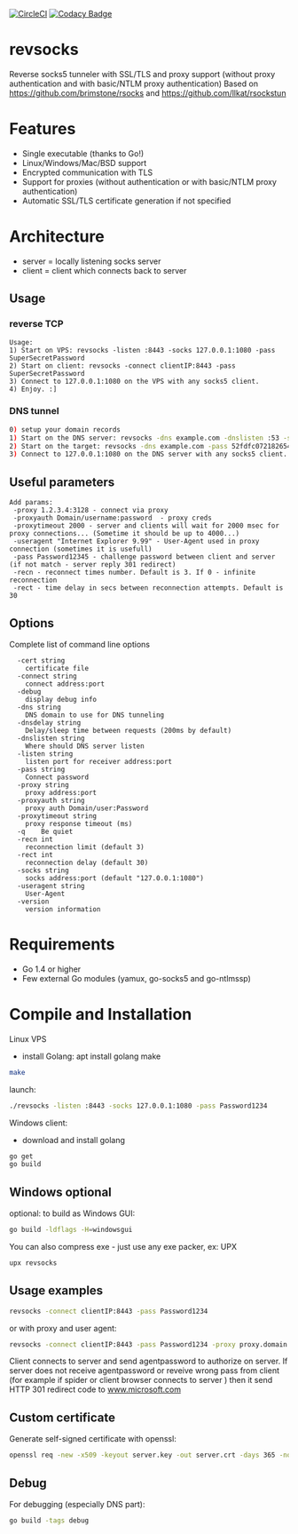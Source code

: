 [![CircleCI](https://circleci.com/gh/kost/revsocks.svg?style=svg)](https://circleci.com/gh/kost/revsocks)
[![Codacy Badge](https://api.codacy.com/project/badge/Grade/3c687bcd445e4a828c914e4e2384196e)](https://www.codacy.com/manual/kost/revsocks?utm_source=github.com&utm_medium=referral&utm_content=kost/revsocks&utm_campaign=Badge_Grade)

# revsocks

Reverse socks5 tunneler with SSL/TLS and proxy support (without proxy authentication and with basic/NTLM proxy authentication)
Based on <https://github.com/brimstone/rsocks> and <https://github.com/llkat/rsockstun>

# Features

-   Single executable (thanks to Go!)
-   Linux/Windows/Mac/BSD support
-   Encrypted communication with TLS
-   Support for proxies (without authentication or with basic/NTLM proxy authentication)
-   Automatic SSL/TLS certificate generation if not specified

# Architecture

-   server = locally listening socks server
-   client = client which connects back to server

## Usage

### reverse TCP

    Usage:
    1) Start on VPS: revsocks -listen :8443 -socks 127.0.0.1:1080 -pass SuperSecretPassword
    2) Start on client: revsocks -connect clientIP:8443 -pass SuperSecretPassword
    3) Connect to 127.0.0.1:1080 on the VPS with any socks5 client.
    4) Enjoy. :]

### DNS tunnel

```sh
0) setup your domain records
1) Start on the DNS server: revsocks -dns example.com -dnslisten :53 -socks 127.0.0.1:1080 -pass 52fdfc072182654f163f5f0f9a621d729566c74d10037c4d7bbb0407d1e2c64
2) Start on the target: revsocks -dns example.com -pass 52fdfc072182654f163f5f0f9a621d729566c74d10037c4d7bbb0407d1e2c64
3) Connect to 127.0.0.1:1080 on the DNS server with any socks5 client.
```

## Useful parameters

    Add params:
     -proxy 1.2.3.4:3128 - connect via proxy
     -proxyauth Domain/username:password  - proxy creds
     -proxytimeout 2000 - server and clients will wait for 2000 msec for proxy connections... (Sometime it should be up to 4000...)
     -useragent "Internet Explorer 9.99" - User-Agent used in proxy connection (sometimes it is usefull)
     -pass Password12345 - challenge password between client and server (if not match - server reply 301 redirect)
     -recn - reconnect times number. Default is 3. If 0 - infinite reconnection
     -rect - time delay in secs between reconnection attempts. Default is 30

## Options

Complete list of command line options

```
  -cert string
	certificate file
  -connect string
	connect address:port
  -debug
	display debug info
  -dns string
	DNS domain to use for DNS tunneling
  -dnsdelay string
	Delay/sleep time between requests (200ms by default)
  -dnslisten string
	Where should DNS server listen
  -listen string
	listen port for receiver address:port
  -pass string
	Connect password
  -proxy string
	proxy address:port
  -proxyauth string
	proxy auth Domain/user:Password
  -proxytimeout string
	proxy response timeout (ms)
  -q	Be quiet
  -recn int
	reconnection limit (default 3)
  -rect int
	reconnection delay (default 30)
  -socks string
	socks address:port (default "127.0.0.1:1080")
  -useragent string
	User-Agent
  -version
	version information
```

# Requirements

-   Go 1.4 or higher
-   Few external Go modules (yamux, go-socks5 and go-ntlmssp)

# Compile and Installation

Linux VPS

-   install Golang: apt install golang make

```sh
make
```

launch:

```sh
./revsocks -listen :8443 -socks 127.0.0.1:1080 -pass Password1234
```

Windows client:

-   download and install golang

```sh
go get
go build
```

## Windows optional

optional: to build as Windows GUI:

```sh
go build -ldflags -H=windowsgui
```

You can also compress exe - just use any exe packer, ex: UPX

```sh
upx revsocks
```

## Usage examples

```sh
revsocks -connect clientIP:8443 -pass Password1234
```

or with proxy and user agent:

```sh
revsocks -connect clientIP:8443 -pass Password1234 -proxy proxy.domain.local:3128 -proxyauth Domain/userpame:userpass -useragent "Mozilla 5.0/IE Windows 10"
```

Client connects to server and send agentpassword to authorize on server. If server does not receive agentpassword or reveive wrong pass from client (for example if spider or client browser connects to server ) then it send HTTP 301 redirect code to www.microsoft.com

## Custom certificate

Generate self-signed certificate with openssl:

```sh
openssl req -new -x509 -keyout server.key -out server.crt -days 365 -nodes
```

## Debug

For debugging (especially DNS part):
```sh
go build -tags debug
```
